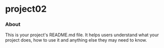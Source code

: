project02
=========

### About

This is your project's README.md file. It helps users understand what your
project does, how to use it and anything else they may need to know.